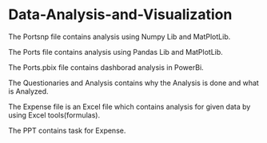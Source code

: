 # Data-Analysis-and-Visualization
The Portsnp file contains analysis using Numpy Lib and MatPlotLib.

The Ports file contains analysis using Pandas Lib and MatPlotLib.

The Ports.pbix file contains dashborad analysis in PowerBi.

The Questionaries and Analysis contains why the Analysis is done and what is Analyzed.

The Expense file is an Excel file which contains analysis for given data by using Excel tools(formulas).

The PPT contains task for Expense.
